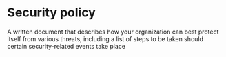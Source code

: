 [Title]: # (Política de seguridad)
[Difficulty]: # (Principiante)
[Order]: # (106)

# Security policy

A written document that describes how your organization can best protect itself from various threats, including a list of steps to be taken should certain security-related events take place